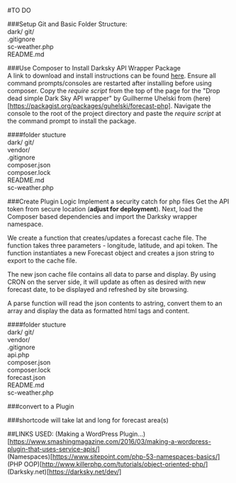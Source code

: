 #TO DO  

###Setup Git and Basic Folder Structure:  
dark/
   git/  
   .gitignore  
   sc-weather.php  
   README.md   

###Use Composer to Install Darksky API Wrapper Package  
A link to download and install instructions can be found [here](https://getcomposer.org/).  Ensure all command prompts/consoles are restarted after installing before using composer.  Copy the *require script* from the top of the page for the "Drop dead simple Dark Sky API wrapper" by Guilherme Uhelski from (here)[https://packagist.org/packages/guhelski/forecast-php]. Navigate the console to the root of the project directory and paste the *require script* at the command prompt to install the package.

####folder stucture  
dark/
   git/  
   vendor/  
   .gitignore  
   composer.json  
   composer.lock  
   README.md  
   sc-weather.php  

###Create Plugin Logic
Implement a security catch for php files
Get the API token from secure location (**adjust for deployment**).  Next, load the Composer based dependencies and import the Darksky wrapper namespace.  

We create a function that creates/updates a forecast cache file.  The function takes three parameters - longitude, latitude, and api token.  The function instantiates a new Forecast object and creates a json string to export to the cache file.

The new json cache file contains all data to parse and display.  By using CRON on the server side, it will update as often as desired with new forecast date, to be displayed and refreshed by site browsing.

A parse function will read the json contents to astring, convert them to an array and display the data as formatted html tags and content.

####folder stucture  
dark/
   git/  
   vendor/  
   .gitignore  
   api.php  
   composer.json  
   composer.lock  
   forecast.json  
   README.md  
   sc-weather.php  

###convert to a Plugin

###shortcode will take lat and long for forecast area(s)

##LINKS USED:
(Making a WordPress Plugin...)[https://www.smashingmagazine.com/2016/03/making-a-wordpress-plugin-that-uses-service-apis/]  
(Namespaces)[https://www.sitepoint.com/php-53-namespaces-basics/]  
(PHP OOP)[http://www.killerphp.com/tutorials/object-oriented-php/]  
(Darksky.net)[https://darksky.net/dev/]   
